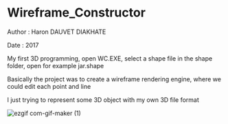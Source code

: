 # Wireframe_Constructor

Author : Haron DAUVET DIAKHATE

Date : 2017

My first 3D programming, open WC.EXE, select a shape file in the shape folder, open for example jar.shape

Basically the project was to create a wireframe rendering engine, where we could edit each point and line

I just trying to represent some 3D object with my own 3D file format


![ezgif com-gif-maker (1)](https://user-images.githubusercontent.com/72145462/147700876-cab75209-1425-4d00-a870-4f58970326b4.gif)

